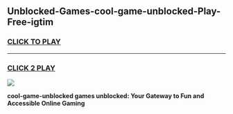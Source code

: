 
## Unblocked-Games-cool-game-unblocked-Play-Free-igtim
<h3>
<a href="https://premium76.site?title=cool-game-unblocked&ref=09A">CLICK TO PLAY</a></h3>
<hr>

<h3>
<a href="https://premium76.site?title=cool-game-unblocked&ref=09A">CLICK 2 PLAY</a>
  
</h3>

<a href="https://premium76.site?title=cool-game-unblocked&ref=09A"><img src="https://clearcache.store/games.png"></a>


**cool-game-unblocked games unblocked: Your Gateway to Fun and Accessible Online Gaming**
